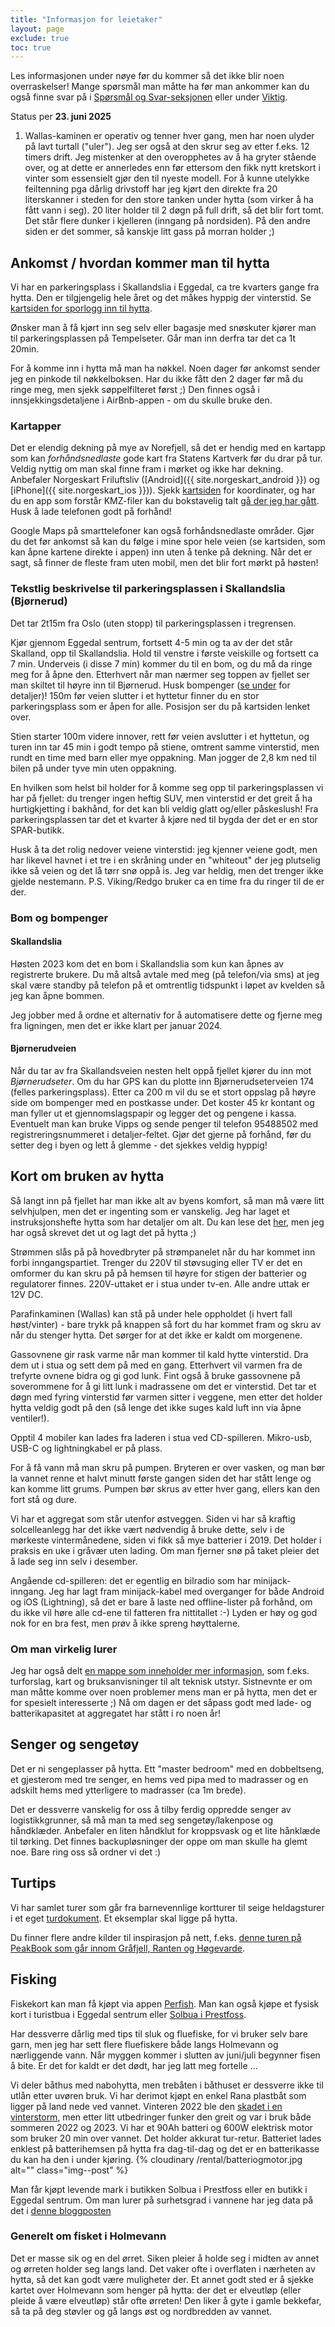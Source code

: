 ```yaml
---
title: "Informasjon for leietaker"
layout: page
exclude: true
toc: true
---
```


Les informasjonen under nøye før du kommer så det ikke blir noen overraskelser!
Mange spørsmål man måtte ha før man ankommer kan du også finne svar på i [Spørsmål og Svar-seksjonen](/faq) eller under [Viktig](/important).

<div class="alert alert-warning">
Status per <strong>23. juni 2025</strong>

<ol>

<li>
    Wallas-kaminen er operativ og tenner hver gang, men har noen ulyder på lavt turtall ("uler"). Jeg ser også at den skrur seg av etter f.eks. 12 timers drift. Jeg mistenker at den overopphetes av å ha gryter stående over, og at dette er annerledes enn før ettersom den fikk nytt kretskort i vinter som essensielt gjør den til nyeste modell. For å kunne utelykke feiltenning pga dårlig drivstoff har jeg kjørt den direkte fra 20 literskanner i steden for den store tanken under hytta (som virker å ha fått vann i seg). 20 liter holder til 2 døgn på full drift, så det blir fort tomt. Det står flere dunker i kjelleren (inngang på nordsiden). På den andre siden er det sommer, så kanskje litt gass på morran holder ;)
</li>
<!--<li>-->
<!--</li>-->

</ol>

</div>

## Ankomst / hvordan kommer man til hytta

Vi har en parkeringsplass i Skallandslia i Eggedal, ca tre kvarters gange fra hytta. Den er tilgjengelig hele året og det måkes hyppig der vinterstid. Se [kartsiden for sporlogg inn til hytta](/map.html#google-maps-fra-parkeringsplassen-til-hytta).

Ønsker man å få kjørt inn seg selv eller bagasje med snøskuter kjører man til parkeringsplassen på Tempelseter. Går man inn derfra tar det ca 1t 20min.

For å komme inn i hytta må man ha nøkkel. Noen dager før ankomst sender jeg en pinkode til nøkkelboksen. Har du ikke fått den 2 dager før må du ringe meg, men sjekk søppelfilteret først ;) Den finnes også i innsjekkingsdetaljene i AirBnb-appen - om du skulle bruke den.

### Kartapper

Det er elendig dekning på mye av Norefjell, så det er hendig med en kartapp som kan _forhåndsnedlaste_ gode kart fra Statens Kartverk før du drar på tur. Veldig nyttig om man skal finne fram i mørket og ikke har dekning. Anbefaler Norgeskart Friluftsliv ([Android]({{ site.norgeskart_android }}) og [iPhone]({{ site.norgeskart_ios }})). Sjekk [kartsiden](/kart.html) for koordinater, og har du en app som forstår KMZ-filer kan du bokstavelig talt [gå der jeg har gått][kmz]. Husk å lade telefonen godt på forhånd!

Google Maps på smarttelefoner kan også forhåndsnedlaste områder. Gjør du det før ankomst så kan du følge i mine spor hele veien (se kartsiden, som kan åpne kartene direkte i appen) inn uten å tenke på dekning. Når det er sagt, så finner de fleste fram uten mobil, men det blir fort mørkt på høsten!

### Tekstlig beskrivelse til parkeringsplassen i Skallandslia (Bjørnerud)

Det tar 2t15m fra Oslo (uten stopp) til parkeringsplassen i tregrensen.

Kjør gjennom Eggedal sentrum, fortsett 4-5 min og ta av der det står Skalland, opp til Skallandslia. Hold til venstre i første veiskille og fortsett ca 7 min. Underveis (i disse 7 min) kommer du til en bom, og du må da ringe meg for å åpne den. Etterhvert når man nærmer seg toppen av fjellet ser man skiltet til høyre inn til Bjørnerud. Husk bompenger (<a href="#bom-og-bompenger">se under</a> for detaljer)!
150m før veien slutter i et hyttetur finner du en stor parkeringsplass som er åpen for alle. Posisjon ser du på kartsiden lenket over.

Stien starter 100m videre innover, rett før veien avslutter i et hyttetun, og turen inn tar 45 min i godt tempo på stiene, omtrent samme vinterstid, men rundt en time med barn eller mye oppakning. Man jogger de 2,8 km ned til bilen på under tyve min uten oppakning.

En hvilken som helst bil holder for å komme seg opp til parkeringsplassen vi har på fjellet: du trenger ingen heftig SUV, men vinterstid er det greit å ha hurtigkjetting i bakhånd, for det kan bli veldig glatt og/eller påskeslush! Fra parkeringsplassen tar det et kvarter å kjøre ned til bygda der det er en stor SPAR-butikk.

Husk å ta det rolig nedover veiene vinterstid: jeg kjenner veiene godt, men har likevel havnet i et tre i en skråning under en "whiteout" der jeg plutselig ikke så veien og det lå tørr snø oppå is. Jeg var heldig, men det trenger ikke gjelde nestemann. P.S. Viking/Redgo bruker ca en time fra du ringer til de er der.

### Bom og bompenger

#### Skallandslia

Høsten 2023 kom det en bom i Skallandslia som kun kan åpnes av registrerte brukere. Du må altså
avtale med meg (på telefon/via sms) at jeg skal være standby på telefon på et omtrentlig tidspunkt i løpet av kvelden
så jeg kan åpne bommen.

Jeg jobber med å ordne et alternativ for å automatisere dette og fjerne meg fra ligningen, men det er ikke klart per januar 2024.

#### Bjørnerudveien

Når du tar av fra Skallandsveien nesten helt oppå fjellet kjører du inn mot _Bjørnerudseter_. Om du har GPS
kan du plotte inn Bjørnerudseterveien 174 (felles parkeringsplass). Etter ca 200 m
vil du se et stort oppslag på høyre side om bompenger med en postkasse under. Det koster 45 kr kontant og
man fyller ut et gjennomslagspapir og legger det og pengene i kassa.
Eventuelt man kan bruke Vipps og sende penger til telefon 95488502 med registreringsnummeret i detaljer-feltet.
Gjør det gjerne på forhånd, før du setter deg i byen og lett å glemme - det sjekkes veldig hyppig!

## Kort om bruken av hytta

Så langt inn på fjellet har man ikke alt av byens komfort, så man må være litt selvhjulpen, men det er ingenting som er vanskelig. Jeg har laget et instruksjonshefte hytta som har detaljer om alt. Du kan lese det [her](https://docs.google.com/document/d/1NpuBRGMA6w90_756cMcHjl3q-KFJMSvRIDl7vA4wqi8/export?format=pdf), men jeg har også skrevet det ut og lagt det på hytta ;)

Strømmen slås på på hovedbryter på strømpanelet når du har kommet inn forbi inngangspartiet. Trenger du 220V til støvsuging eller TV er det en omformer du kan skru på på hemsen til høyre for stigen der batterier og regulatorer finnes. 220V-uttaket er i stua under tv-en. Alle andre uttak er 12V DC.

Parafinkaminen (Wallas) kan stå på under hele oppholdet (i hvert fall høst/vinter) - bare trykk på knappen så fort du har kommet fram og skru av når du stenger hytta. Det sørger for at det ikke er kaldt om morgenene.

Gassovnene gir rask varme når man kommer til kald hytte vinterstid. Dra dem ut i stua og sett dem på med en gang. Etterhvert vil varmen fra de trefyrte ovnene bidra og gi god lunk. Fint også å bruke gassovnene på soverommene for å gi litt lunk i madrassene om det er vinterstid. Det tar et døgn med fyring vinterstid før varmen sitter i veggene, men etter det holder hytta veldig godt på den (så lenge det ikke suges kald luft inn via åpne ventiler!).

Opptil 4 mobiler kan lades fra laderen i stua ved CD-spilleren. Mikro-usb, USB-C og lightningkabel er på plass.

For å få vann må man skru på pumpen. Bryteren er over vasken, og man bør la vannet renne et halvt minutt første gangen siden det har stått lenge og kan komme litt grums. Pumpen bør skrus av etter hver gang, ellers kan den fort stå og dure.

Vi har et aggregat som står utenfor østveggen. Siden vi har så kraftig solcelleanlegg har det ikke vært nødvendig å bruke dette, selv i de mørkeste vintermånedene, siden vi fikk så mye batterier i 2019. Det holder i praksis en uke i gråvær uten lading. Om man fjerner snø på taket pleier det å lade seg inn selv i desember.

Angående cd-spilleren: det er egentlig en bilradio som har minijack-inngang. Jeg har lagt fram minijack-kabel med overganger for både Android og iOS (Lightning), så det er bare å laste ned offline-lister på forhånd, om du ikke vil høre alle cd-ene til fatteren fra nittitallet :-) Lyden er høy og god nok for en bra fest, men prøv å ikke spreng høyttalerne.

### Om man virkelig lurer

Jeg har også delt [en mappe som inneholder mer informasjon][delt-mappe], som f.eks. turforslag, kart og bruksanvisninger til alt teknisk utstyr. Sistnevnte er om man måtte komme over noen problemer mens man er på hytta, men det er for spesielt interesserte ;) Nå om dagen er det såpass godt med lade- og batterikapasitet at aggregatet har stått i ro noen år!

## Senger og sengetøy

Det er ni sengeplasser på hytta. Ett "master bedroom" med en dobbeltseng, et gjesterom med tre senger, en hems ved pipa med to madrasser og en adskilt hems med ytterligere to madrasser (ca 1m brede).

Det er dessverre vanskelig for oss å tilby ferdig oppredde senger av logistikkgrunner, så må man ta med seg sengetøy/lakenpose og håndklæder. Anbefaler en liten håndklut for kroppsvask og et lite hånklæde til tørking. Det finnes backupløsninger der oppe om man skulle ha glemt noe. Bare ring oss så ordner vi det :)

## Turtips

Vi har samlet turer som går fra barnevennlige kortturer til seige heldagsturer i et eget [turdokument](https://docs.google.com/document/d/1KWRSm9DqvJWtyorWKoDkPmatba03AcEHewSEBcQ9AX0/edit?usp=sharing). Et eksemplar skal ligge på hytta.

Du finner flere andre kilder til inspirasjon på nett, f.eks. [denne turen på PeakBook som går innom Gråfjell, Ranten og Høgevarde](https://peakbook.org/no/tour/103240/Vandring+p%C3%A5+Norefjells+tak+-+Gr%C3%A5fjell%2C+H%C3%B8gevarde+....html).

## Fisking

Fiskekort kan man få kjøpt via appen [Perfish](https://www.perfish.no). Man kan også kjøpe et fysisk kort i turistbua i Eggedal sentrum eller [Solbua i Prestfoss](https://solbua.no).

Har dessverre dårlig med tips til sluk og fluefiske, for vi bruker selv bare garn, men jeg har sett flere fluefiskere både langs Holmevann og nærliggende vann. Når myggen kommer i slutten av juni/juli begynner fisen å bite. Er det for kaldt er det dødt, har jeg latt meg fortelle ...

Vi deler båthus med nabohytta, men trebåten i båthuset er dessverre ikke til utlån etter uvøren bruk. Vi har derimot kjøpt en enkel Rana plastbåt som ligger på land nede ved vannet. Vinteren 2022 ble den [skadet i en vinterstorm](/2022/08/08/etter-stormen.html), men etter litt utbedringer funker den greit og var i bruk både sommeren 2022 og 2023. Vi har et 90Ah batteri og 600W elektrisk motor som bruker 20 min over vannet. Det holder akkurat tur-retur. Batteriet lades enklest på batterihemsen på hytta fra dag-til-dag og det er en batterikasse du kan ha den i under kjøring.
{% cloudinary /rental/batteriogmotor.jpg alt="" class="img--post" %}

Man får kjøpt levende mark i butikken Solbua i Prestfoss eller en butikk i Eggedal sentrum.
Om man lurer på surhetsgrad i vannene har jeg data på det i [denne bloggposten](/2023/05/15/surhet)

### Generelt om fisket i Holmevann

Det er masse sik og en del ørret. Siken pleier å holde seg i midten av annet og ørreten holder seg langs land. Det vaker ofte i overflaten i nærheten av hytta, så det kan godt være muligheter der. Et annet godt sted er å sjekke kartet over Holmevann som henger på hytta: der det er elveutløp (eller pleide å være elveutløp) står ofte ørreten! Den liker å gyte i gamle bekkefar, så ta på deg støvler og gå langs øst og nordbredden av vannet.

[delt-mappe]: https://drive.google.com/drive/folders/0BxoftKRQ6vR7bkc0U0JIdHdlejg?resourcekey=0-qfLfvTomKY4Qg2sojQEKwg&usp=sharing
[kmz]: https://www.holmevann.no/map#kmzkml-filer-for-kart-apper

